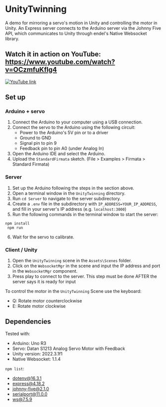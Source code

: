 # UnityTwinning
A demo for mirroring a servo's motion in Unity and controlling the motor in Unity. An Express server connects to the Arduino server via the Johnny Five API, which communicates to Unity through endel's Native Websocket library.

## Watch it in action on YouTube: https://www.youtube.com/watch?v=OCzmfuKflg4
[![YouTube link](https://github.com/engineereng/UnityTwinning/assets/38707101/f58ada45-516c-45e3-8bb0-a8ae10209380)](https://youtu.be/OCzmfuKflg4)

## Set up
### Arduino + servo

1. Connect the Arduino to your computer using a USB connection.
2. Connect the servo to the Arduino using the following circuit:
   - Power to the Arduino's 5V pin or to a driver
   - Ground to GND
   - Signal pin to pin 9
   - Feedback pin to pin A0 (under Analog In)
3. Open the Arduino IDE and select the Arduino.
4. Upload the `StandardFirmata` sketch. (File > Examples > Firmata > Standard Firmata)

### Server
1. Set up the Arduino following the steps in the section above.
2. Open a terminal window in the `UnityTwinning` directory.
3. Run `cd Server` to navigate to the server subdirectory.
4. Create a `.env` file in the subdirectory with `IP_ADDRESS=YOUR_IP_ADDRESS`, and fill in your server's IP address (e.g. `localhost:3000`)
5. Run the following commands in the terminal window to start the server:
```
npm install
 npm run
```
6. Wait for the servo to calibrate.

### Client / Unity
1. Open the `UnityTwinning` scene in the `Assets\Scenes` folder.
2. Click on the `WebsocketMgr` in the scene and input the IP address and port in the `WebsocketMgr` component.
3. Press play to connect to the server. This step must be done AFTER the server says it is ready for input

To control the motor in the `UnityTwinning` Scene use the keyboard:
- Q: Rotate motor counterclockwise
- E: Rotate motor clockwise

## Dependencies
Tested with:
- Arduino: Uno R3
- Servo: Datan S1213 Analog Servo Motor with Feedback
- Unity version: 2022.3.1f1
- Native Websocket: 1.1.4
  
`npm list`:
- dotenv@16.3.1
- express@4.18.2
- johnny-five@2.1.0
- serialport@11.0.0
- ws@7.5.9
